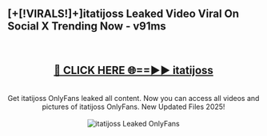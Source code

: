 <h2>[+[!VIRALS!]+]itatijoss Leaked Video Viral On Social X Trending Now - v91ms</h2>
<br>
<div align="center">
<h2><a href="https://libra.edu.pl?itatijoss" rel="nofollow">🔴 CLICK HERE 🌐==►► itatijoss</a></h2>
<br>
Get itatijoss OnlyFans leaked all content. Now you can access all videos and pictures of itatijoss OnlyFans. New Updated Files 2025!
<br>
<br>
<a href="https://libra.edu.pl?itatijoss" rel="nofollow" data-target="animated-image.originalLink"><img src="https://i.ibb.co.com/WyWwxjT/player-gif2.gif" alt="itatijoss Leaked OnlyFans" style="max-width: 100%; display: inline-block;" data-target="animated-image.originalImage"></a>
</div>
<br>